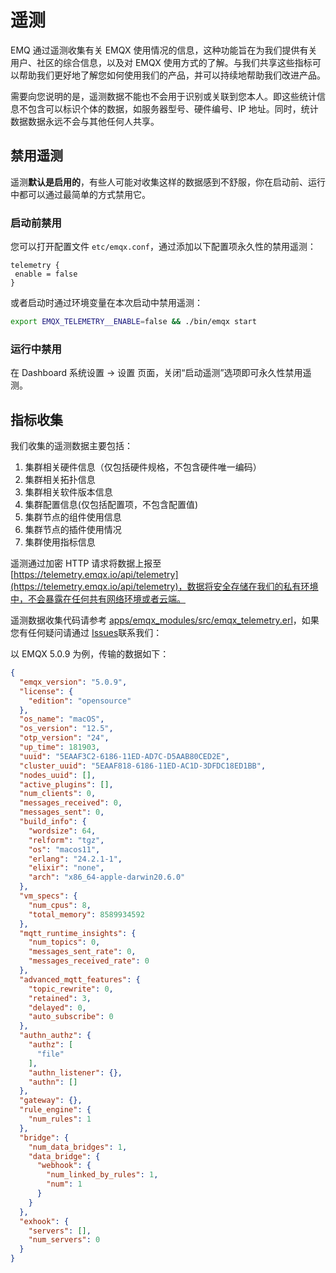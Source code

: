 # 遥测

EMQ 通过遥测收集有关 EMQX 使用情况的信息，这种功能旨在为我们提供有关用户、社区的综合信息，以及对 EMQX 使用方式的了解。与我们共享这些指标可以帮助我们更好地了解您如何使用我们的产品，并可以持续地帮助我们改进产品。

需要向您说明的是，遥测数据不能也不会用于识别或关联到您本人。即这些统计信息不包含可以标识个体的数据，如服务器型号、硬件编号、IP 地址。同时，统计数据数据永远不会与其他任何人共享。

## 禁用遥测

遥测**默认是启用的**，有些人可能对收集这样的数据感到不舒服，你在启动前、运行中都可以通过最简单的方式禁用它。

### 启动前禁用

您可以打开配置文件 `etc/emqx.conf`，通过添加以下配置项永久性的禁用遥测：

```
telemetry {
 enable = false
}
```

或者启动时通过环境变量在本次启动中禁用遥测：

```bash
export EMQX_TELEMETRY__ENABLE=false && ./bin/emqx start
```

### 运行中禁用

在 Dashboard 系统设置 -> 设置 页面，关闭“启动遥测”选项即可永久性禁用遥测。

## 指标收集

我们收集的遥测数据主要包括：

1. 集群相关硬件信息（仅包括硬件规格，不包含硬件唯一编码）
2. 集群相关拓扑信息
3. 集群相关软件版本信息
4. 集群配置信息(仅包括配置项，不包含配置值)
5. 集群节点的组件使用信息
6. 集群节点的插件使用情况
7. 集群使用指标信息

遥测通过加密 HTTP 请求将数据上报至 [https://telemetry.emqx.io/api/telemetry](https://telemetry.emqx.io/api/telemetry)，数据将安全存储在我们的私有环境中，不会暴露在任何共有网络环境或者云端。

遥测数据收集代码请参考 [apps/emqx_modules/src/emqx_telemetry.erl](https://github.com/emqx/emqx/blob/master/apps/emqx_modules/src/emqx_telemetry.erl)，如果您有任何疑问请通过 [Issues](http://github.com/emqx/emqx/issues)联系我们：

以 EMQX 5.0.9 为例，传输的数据如下：

```json
{
  "emqx_version": "5.0.9",
  "license": {
    "edition": "opensource"
  },
  "os_name": "macOS",
  "os_version": "12.5",
  "otp_version": "24",
  "up_time": 181903,
  "uuid": "5EAAF3C2-6186-11ED-AD7C-D5AAB80CED2E",
  "cluster_uuid": "5EAAF818-6186-11ED-AC1D-3DFDC18ED1BB",
  "nodes_uuid": [],
  "active_plugins": [],
  "num_clients": 0,
  "messages_received": 0,
  "messages_sent": 0,
  "build_info": {
    "wordsize": 64,
    "relform": "tgz",
    "os": "macos11",
    "erlang": "24.2.1-1",
    "elixir": "none",
    "arch": "x86_64-apple-darwin20.6.0"
  },
  "vm_specs": {
    "num_cpus": 8,
    "total_memory": 8589934592
  },
  "mqtt_runtime_insights": {
    "num_topics": 0,
    "messages_sent_rate": 0,
    "messages_received_rate": 0
  },
  "advanced_mqtt_features": {
    "topic_rewrite": 0,
    "retained": 3,
    "delayed": 0,
    "auto_subscribe": 0
  },
  "authn_authz": {
    "authz": [
      "file"
    ],
    "authn_listener": {},
    "authn": []
  },
  "gateway": {},
  "rule_engine": {
    "num_rules": 1
  },
  "bridge": {
    "num_data_bridges": 1,
    "data_bridge": {
      "webhook": {
        "num_linked_by_rules": 1,
        "num": 1
      }
    }
  },
  "exhook": {
    "servers": [],
    "num_servers": 0
  }
}
```
